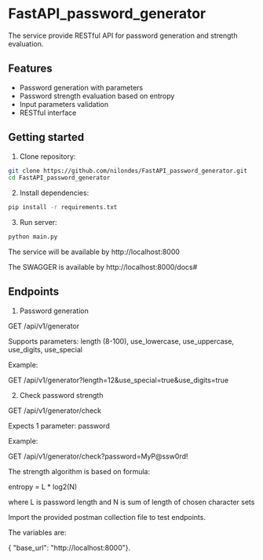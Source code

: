 # FastAPI_password_generator

The service provide RESTful API for password generation and strength evaluation.

## Features
- Password generation with parameters
- Password strength evaluation based on entropy
- Input parameters validation
- RESTful interface

## Getting started

1. Clone repository:
```sh
git clone https://github.com/nilondes/FastAPI_password_generator.git
cd FastAPI_password_generator
```

2. Install dependencies:

```sh
pip install -r requirements.txt
```

3. Run server:

```sh
python main.py
```

The service will be available by http://localhost:8000

The SWAGGER is available by http://localhost:8000/docs#

## Endpoints

1. Password generation

GET /api/v1/generator

Supports parameters: length (8-100), use_lowercase, use_uppercase, use_digits, use_special

Example:

GET /api/v1/generator?length=12&use_special=true&use_digits=true

2. Check password strength

GET /api/v1/generator/check

Expects 1 parameter: password

Example:

GET /api/v1/generator/check?password=MyP@ssw0rd!

The strength algorithm is based on formula:

entropy = L * log2(N)

where L is password length and N is sum of length of chosen character sets

Import the provided postman collection file to test endpoints.

The variables are:

{ "base_url": "http://localhost:8000"}.